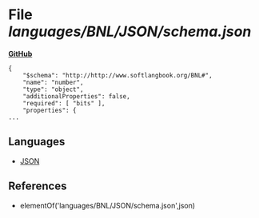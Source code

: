 # File _languages/BNL/JSON/schema.json_
**[GitHub](https://github.com/softlang/yas/blob/master/languages/BNL/JSON/schema.json)**
```
{
    "$schema": "http://http://www.softlangbook.org/BNL#",
    "name": "number",
    "type": "object",
    "additionalProperties": false,
    "required": [ "bits" ],
    "properties": {
...
```

## Languages
* [JSON](../languages/JSON.md)

## References
* elementOf('languages/BNL/JSON/schema.json',json)
